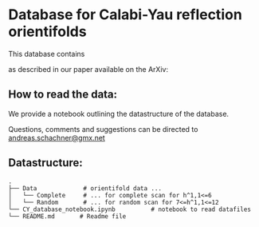 # Database for Calabi-Yau reflection orientifolds

This database contains 

as described in our paper available on the ArXiv: 


## How to read the data:

We provide a notebook outlining the datastructure of the database.

Questions, comments and suggestions can be directed to andreas.schachner@gmx.net

## Datastructure:

    .
    ├── Data             # orientifold data ...
    │   └── Complete     # ... for complete scan for h^1,1<=6
    │   └── Random       # ... for random scan for 7<=h^1,1<=12
    └── CY_database_notebook.ipynb          # notebook to read datafiles
    └── README.md       # Readme file
    
    
